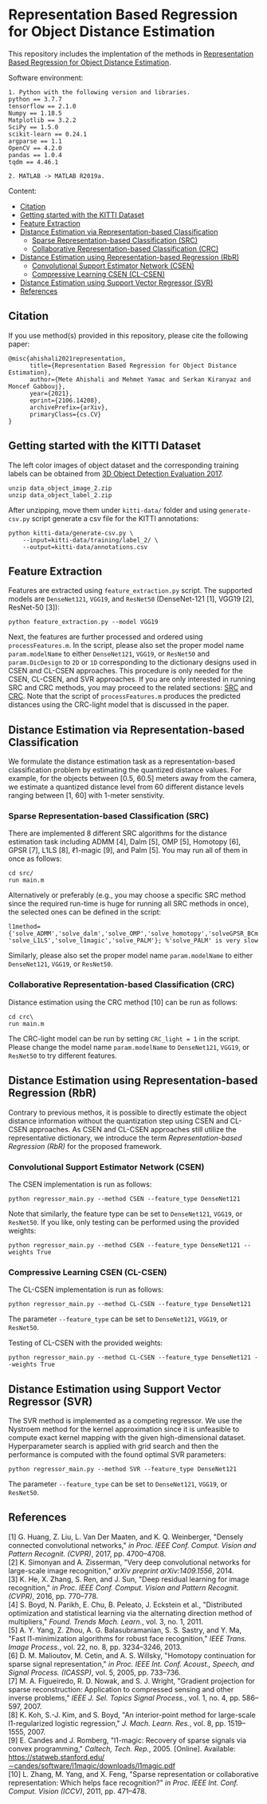 Representation Based Regression for Object Distance Estimation
=============================

This repository includes the implentation of the methods in [Representation Based Regression for Object Distance Estimation](https://arxiv.org/abs/2106.14208).

Software environment:
```
1. Python with the following version and libraries.
python == 3.7.7
tensorflow == 2.1.0
Numpy == 1.18.5
Matplotlib == 3.2.2
SciPy == 1.5.0
scikit-learn == 0.24.1
argparse == 1.1
OpenCV == 4.2.0
pandas == 1.0.4
tqdm == 4.46.1
```
```
2. MATLAB -> MATLAB R2019a.
```

Content:
- [Citation](#Citation)
- [Getting started with the KITTI Dataset](#Getting-started-with-the-KITTI-Dataset)
- [Feature Extraction](#Feature-Extraction)
- [Distance Estimation via Representation-based Classification](#Distance-Estimation-via-Representation-based-Classification)
    - [Sparse Representation-based Classification (SRC)](#Sparse-Representation-based-Classification-SRC)
    - [Collaborative Representation-based Classification (CRC)](#Collaborative-Representation-based-Classification-CRC)
- [Distance Estimation using Representation-based Regression (RbR)](#Distance-Estimation-using-Representation-based-Regression-RbR)
    - [Convolutional Support Estimator Network (CSEN)](#Convolutional-Support-Estimator-Network-CSEN)
    - [Compressive Learning CSEN (CL-CSEN)](#Compressive-Learning-CSEN-CL-CSEN)
- [Distance Estimation using Support Vector Regressor (SVR)](#Distance-Estimation-using-Support-Vector-Regressor-SVR)
- [References](#References)

## Citation

If you use method(s) provided in this repository, please cite the following paper:

```
@misc{ahishali2021representation,
      title={Representation Based Regression for Object Distance Estimation}, 
      author={Mete Ahishali and Mehmet Yamac and Serkan Kiranyaz and Moncef Gabbouj},
      year={2021},
      eprint={2106.14208},
      archivePrefix={arXiv},
      primaryClass={cs.CV}
}
```

## Getting started with the KITTI Dataset

The left color images of object dataset and the corresponding training labels can be obtained from [3D Object Detection Evaluation 2017](http://www.cvlibs.net/datasets/kitti/eval_object.php?obj_benchmark=3d).

```
unzip data_object_image_2.zip
unzip data_object_label_2.zip
```

After unzipping, move them under ```kitti-data/``` folder and using ```generate-csv.py``` script generate a csv file for the KITTI annotations:

```
python kitti-data/generate-csv.py \
    --input=kitti-data/training/label_2/ \
    --output=kitti-data/annotations.csv
```

## Feature Extraction

Features are extracted using ```feature_extraction.py``` script. The supported models are ```DenseNet121```, ```VGG19```, and ```ResNet50``` (DenseNet-121 [1], VGG19 [2], ResNet-50 [3]):

```
python feature_extraction.py --model VGG19 
```

Next, the features are further processed and ordered using ```processFeatures.m```. In the script, please also set the proper model name ```param.modelName``` to either ```DenseNet121```, ```VGG19```, or ```ResNet50``` and ```param.DicDesign``` to ```2D``` or ```1D``` corresponding to the dictionary designs used in CSEN and CL-CSEN approaches. This procedure is only needed for the CSEN, CL-CSEN, and SVR approaches. If you are only interested in running SRC and CRC methods, you may proceed to the related sections: [SRC](#Sparse-Representation-based-Classification-SRC) and [CRC](#Collaborative-Representation-based-Classification-CRC). Note that the script of ```processFeatures.m``` produces the predicted distances using the CRC-light model that is discussed in the paper.

## Distance Estimation via Representation-based Classification

We formulate the distance estimation task as a representation-based classification problem by estimating the quantized distance values. For example, for the objects between [0.5, 60.5] meters away from the camera, we estimate a quantized distance level from 60 different distance levels ranging between [1, 60] with 1-meter senstivity.

### Sparse Representation-based Classification (SRC)

There are implemented 8 different SRC algorithms for the distance estimation task including ADMM [4], Dalm [5], OMP [5], Homotopy [6], GPSR [7], L1LS [8], ℓ1-magic [9], and Palm [5]. You may run all of them in once as follows:
```
cd src/
run main.m
```
Alternatively or preferably (e.g., you may choose a specific SRC method since the required run-time is huge for running all SRC methods in once), the selected ones can be defined in the script:
```
l1method={'solve_ADMM','solve_dalm','solve_OMP','solve_homotopy','solveGPSR_BCm', 'solve_L1LS','solve_l1magic','solve_PALM'}; %'solve_PALM' is very slow
```
Similarly, please also set the proper model name ```param.modelName``` to either ```DenseNet121```, ```VGG19```, or ```ResNet50```.

### Collaborative Representation-based Classification (CRC)
Distance estimation using the CRC method [10] can be run as follows:
```
cd crc\
run main.m
```
The CRC-light model can be run by setting ```CRC_light = 1``` in the script. Please change the model name ```param.modelName``` to ```DenseNet121```, ```VGG19```, or ```ResNet50``` to try different features.

## Distance Estimation using Representation-based Regression (RbR)

Contrary to previous methos, it is possible to directly estimate the object distance information without the quantization step using CSEN and CL-CSEN approaches. As CSEN and CL-CSEN approaches still utilize the representative dictionary, we introduce the term <em>Representation-based Regression (RbR)</em> for the proposed framework.

### Convolutional Support Estimator Network (CSEN)
The CSEN implementation is run as follows:
```
python regressor_main.py --method CSEN --feature_type DenseNet121
```
Note that similarly, the feature type can be set to ```DenseNet121```, ```VGG19```, or ```ResNet50```. If you like, only testing can be performed using the provided weights:
```
python regressor_main.py --method CSEN --feature_type DenseNet121 --weights True
```
### Compressive Learning CSEN (CL-CSEN)

The CL-CSEN implementation is run as follows:
```
python regressor_main.py --method CL-CSEN --feature_type DenseNet121
```
The parameter ```--feature_type``` can be set to ```DenseNet121```, ```VGG19```, or ```ResNet50```.

Testing of CL-CSEN with the provided weights:
```
python regressor_main.py --method CL-CSEN --feature_type DenseNet121 --weights True
```

## Distance Estimation using Support Vector Regressor (SVR)

The SVR method is implemented as a competing regressor. We use the Nystroem method for the kernel approximation since it is unfeasible to compute exact kernel mapping with the given high-dimensional dataset. Hyperparameter search is applied with grid search and then the performance is computed with the found optimal SVR parameters:
```
python regressor_main.py --method SVR --feature_type DenseNet121
```
The parameter ```--feature_type``` can be set to ```DenseNet121```, ```VGG19```, or ```ResNet50```.

## References
[1] G. Huang, Z. Liu, L. Van Der Maaten, and K. Q. Weinberger, "Densely connected convolutional networks," *in Proc. IEEE Conf. Comput. Vision and Pattern Recognit. (CVPR)*, 2017, pp. 4700–4708. \
[2] K. Simonyan and A. Zisserman, "Very deep convolutional networks for large-scale image recognition," *arXiv preprint arXiv:1409.1556*, 2014. \
[3] K. He, X. Zhang, S. Ren, and J. Sun, "Deep residual learning for image recognition," *in Proc. IEEE Conf. Comput. Vision and Pattern Recognit. (CVPR)*, 2016, pp. 770–778. \
[4] S. Boyd, N. Parikh, E. Chu, B. Peleato, J. Eckstein et al., "Distributed optimization and statistical learning via the alternating direction method of multipliers," *Found. Trends Mach. Learn.*, vol. 3, no. 1, 2011. \
[5] A. Y. Yang, Z. Zhou, A. G. Balasubramanian, S. S. Sastry, and Y. Ma, "Fast l1-minimization algorithms for robust face recognition," *IEEE Trans. Image Process.*, vol. 22, no. 8, pp. 3234–3246, 2013. \
[6] D. M. Malioutov, M. Cetin, and A. S. Willsky, "Homotopy continuation for sparse signal representation," *in Proc. IEEE Int. Conf. Acoust., Speech, and Signal Process. (ICASSP)*, vol. 5, 2005, pp. 733–736. \
[7] M. A. Figueiredo, R. D. Nowak, and S. J. Wright, "Gradient projection for sparse reconstruction: Application to compressed sensing and other inverse problems," *IEEE J. Sel. Topics Signal Process.*, vol. 1, no. 4, pp. 586–597, 2007. \
[8] K. Koh, S.-J. Kim, and S. Boyd, "An interior-point method for large-scale l1-regularized logistic regression," *J. Mach. Learn. Res.*, vol. 8, pp. 1519–1555, 2007. \
[9] E. Candes and J. Romberg, "l1-magic: Recovery of sparse signals via convex programming," *Caltech, Tech. Rep.*, 2005. [Online]. Available: https://statweb.stanford.edu/∼candes/software/l1magic/downloads/l1magic.pdf \
[10] L. Zhang, M. Yang, and X. Feng, "Sparse representation or collaborative representation: Which helps face recognition?" *in Proc. IEEE Int. Conf. Comput. Vision (ICCV)*, 2011, pp. 471–478.